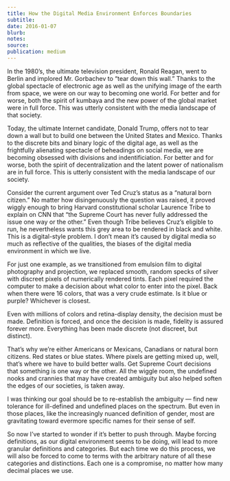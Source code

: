 ```yaml
---
title: How the Digital Media Environment Enforces Boundaries
subtitle:
date: 2016-01-07
blurb:
notes:
source:
publication: medium
---
```


In the 1980’s, the ultimate television president, Ronald Reagan, went to Berlin and implored Mr. Gorbachev to “tear down this wall.” Thanks to the global spectacle of electronic age as well as the unifying image of the earth from space, we were on our way to becoming one world. For better and for worse, both the spirit of kumbaya and the new power of the global market were in full force. This was utterly consistent with the media landscape of that society.

Today, the ultimate Internet candidate, Donald Trump, offers not to tear down a wall but to build one between the United States and Mexico. Thanks to the discrete bits and binary logic of the digital age, as well as the frightfully alienating spectacle of beheadings on social media, we are becoming obsessed with divisions and indentificiation. For better and for worse, both the spirit of decentralization and the latent power of nationalism are in full force. This is utterly consistent with the media landscape of our society.

Consider the current argument over Ted Cruz’s status as a “natural born citizen.” No matter how disingenuously the question was raised, it proved wiggly enough to bring Harvard constitutional scholar Laurence Tribe to explain on CNN that “the Supreme Court has never fully addressed the issue one way or the other.” Even though Tribe believes Cruz’s eligible to run, he nevertheless wants this grey area to be rendered in black and white.
This is a digital-style problem. I don’t mean it’s caused by digital media so much as reflective of the qualities, the biases of the digital media environment in which we live.

For just one example, as we transitioned from emulsion film to digital photography and projection, we replaced smooth, random specks of silver with discreet pixels of numerically rendered tints. Each pixel required the computer to make a decision about what color to enter into the pixel. Back when there were 16 colors, that was a very crude estimate. Is it blue or purple? Whichever is closest.

Even with millions of colors and retina-display density, the decision must be made. Definition is forced, and once the decision is made, fidelity is assured forever more. Everything has been made discrete (not discreet, but distinct).

That’s why we’re either Americans or Mexicans, Canadians or natural born citizens. Red states or blue states. Where pixels are getting mixed up, well, that’s where we have to build better walls. Get Supreme Court decisions that something is one way or the other. All the wiggle room, the undefined nooks and crannies that may have created ambiguity but also helped soften the edges of our societies, is taken away.

I was thinking our goal should be to re-establish the ambiguity — find new tolerance for ill-defined and undefined places on the spectrum. But even in those places, like the increasingly nuanced definition of gender, most are gravitating toward evermore specific names for their sense of self.

So now I’ve started to wonder if it’s better to push through. Maybe forcing definitions, as our digital environment seems to be doing, will lead to more granular definitions and categories. But each time we do this process, we will also be forced to come to terms with the arbitrary nature of all these categories and distinctions. Each one is a compromise, no matter how many decimal places we use.
